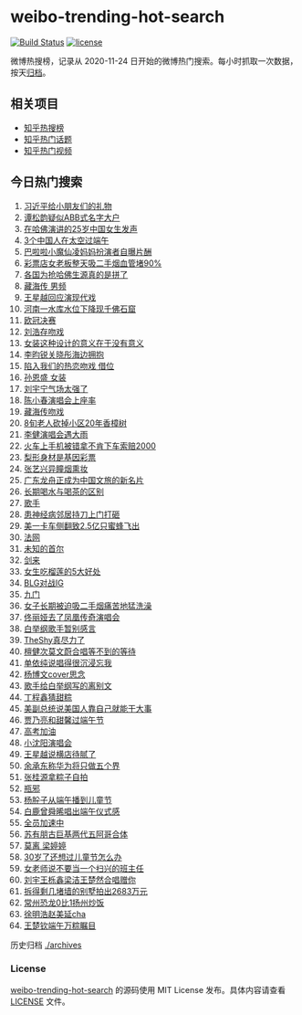 # weibo-trending-hot-search

[![Build Status](https://github.com/justjavac/weibo-trending-hot-search/workflows/ci/badge.svg?branch=master)](https://github.com/justjavac/weibo-trending-hot-search/actions)
[![license](https://img.shields.io/github/license/justjavac/weibo-trending-hot-search)](https://github.com/justjavac/weibo-trending-hot-search/blob/master/LICENSE)

微博热搜榜，记录从 2020-11-24 日开始的微博热门搜索。每小时抓取一次数据，按天[归档](./archives)。

## 相关项目

- [知乎热搜榜](https://github.com/justjavac/zhihu-trending-top-search)
- [知乎热门话题](https://github.com/justjavac/zhihu-trending-hot-questions)
- [知乎热门视频](https://github.com/justjavac/zhihu-trending-hot-video)

## 今日热门搜索

<!-- BEGIN -->
<!-- 最后更新时间 Sun Jun 01 2025 02:18:09 GMT+0800 (China Standard Time) -->

1. [习近平给小朋友们的礼物](https://s.weibo.com//weibo?q=%23%E4%B9%A0%E8%BF%91%E5%B9%B3%E7%BB%99%E5%B0%8F%E6%9C%8B%E5%8F%8B%E4%BB%AC%E7%9A%84%E7%A4%BC%E7%89%A9%23&Refer=new_time)
1. [谭松韵疑似ABB式名字大户](https://s.weibo.com//weibo?q=%E8%B0%AD%E6%9D%BE%E9%9F%B5%E7%96%91%E4%BC%BCABB%E5%BC%8F%E5%90%8D%E5%AD%97%E5%A4%A7%E6%88%B7&t=31&band_rank=18&Refer=top)
1. [在哈佛演讲的25岁中国女生发声](https://s.weibo.com//weibo?q=%23%E5%9C%A8%E5%93%88%E4%BD%9B%E6%BC%94%E8%AE%B2%E7%9A%8425%E5%B2%81%E4%B8%AD%E5%9B%BD%E5%A5%B3%E7%94%9F%E5%8F%91%E5%A3%B0%23&t=31&band_rank=19&Refer=top)
1. [3个中国人在太空过端午](https://s.weibo.com//weibo?q=%233%E4%B8%AA%E4%B8%AD%E5%9B%BD%E4%BA%BA%E5%9C%A8%E5%A4%AA%E7%A9%BA%E8%BF%87%E7%AB%AF%E5%8D%88%23&t=31&band_rank=3&Refer=top)
1. [巴啦啦小魔仙凌妈妈扮演者自曝片酬](https://s.weibo.com//weibo?q=%23%E5%B7%B4%E5%95%A6%E5%95%A6%E5%B0%8F%E9%AD%94%E4%BB%99%E5%87%8C%E5%A6%88%E5%A6%88%E6%89%AE%E6%BC%94%E8%80%85%E8%87%AA%E6%9B%9D%E7%89%87%E9%85%AC%23&t=31&band_rank=1&Refer=top)
1. [彩票店女老板整天吸二手烟血管堵90%](https://s.weibo.com//weibo?q=%23%E5%BD%A9%E7%A5%A8%E5%BA%97%E5%A5%B3%E8%80%81%E6%9D%BF%E6%95%B4%E5%A4%A9%E5%90%B8%E4%BA%8C%E6%89%8B%E7%83%9F%E8%A1%80%E7%AE%A1%E5%A0%B590%25%23&t=31&band_rank=2&Refer=top)
1. [各国为抢哈佛生源真的是拼了](https://s.weibo.com//weibo?q=%23%E5%90%84%E5%9B%BD%E4%B8%BA%E6%8A%A2%E5%93%88%E4%BD%9B%E7%94%9F%E6%BA%90%E7%9C%9F%E7%9A%84%E6%98%AF%E6%8B%BC%E4%BA%86%23&t=31&band_rank=9&Refer=top)
1. [藏海传 男频](https://s.weibo.com//weibo?q=%E8%97%8F%E6%B5%B7%E4%BC%A0%20%E7%94%B7%E9%A2%91&t=31&band_rank=8&Refer=top)
1. [王星越回应演现代戏](https://s.weibo.com//weibo?q=%23%E7%8E%8B%E6%98%9F%E8%B6%8A%E5%9B%9E%E5%BA%94%E6%BC%94%E7%8E%B0%E4%BB%A3%E6%88%8F%23&t=31&band_rank=7&Refer=top)
1. [河南一水库水位下降现千佛石窟](https://s.weibo.com//weibo?q=%23%E6%B2%B3%E5%8D%97%E4%B8%80%E6%B0%B4%E5%BA%93%E6%B0%B4%E4%BD%8D%E4%B8%8B%E9%99%8D%E7%8E%B0%E5%8D%83%E4%BD%9B%E7%9F%B3%E7%AA%9F%23&t=31&band_rank=20&Refer=top)
1. [欧冠决赛](https://s.weibo.com//weibo?q=%E6%AC%A7%E5%86%A0%E5%86%B3%E8%B5%9B&t=31&band_rank=41&Refer=top)
1. [刘浩存吻戏](https://s.weibo.com//weibo?q=%23%E5%88%98%E6%B5%A9%E5%AD%98%E5%90%BB%E6%88%8F%23&t=31&band_rank=13&Refer=top)
1. [女装这种设计的意义在于没有意义](https://s.weibo.com//weibo?q=%E5%A5%B3%E8%A3%85%E8%BF%99%E7%A7%8D%E8%AE%BE%E8%AE%A1%E7%9A%84%E6%84%8F%E4%B9%89%E5%9C%A8%E4%BA%8E%E6%B2%A1%E6%9C%89%E6%84%8F%E4%B9%89&t=31&band_rank=12&Refer=top)
1. [李昀锐关晓彤海边拥抱](https://s.weibo.com//weibo?q=%23%E6%9D%8E%E6%98%80%E9%94%90%E5%85%B3%E6%99%93%E5%BD%A4%E6%B5%B7%E8%BE%B9%E6%8B%A5%E6%8A%B1%23&t=31&band_rank=11&Refer=top)
1. [陷入我们的热恋吻戏 借位](https://s.weibo.com//weibo?q=%E9%99%B7%E5%85%A5%E6%88%91%E4%BB%AC%E7%9A%84%E7%83%AD%E6%81%8B%E5%90%BB%E6%88%8F%20%E5%80%9F%E4%BD%8D&t=31&band_rank=17&Refer=top)
1. [孙恩盛 女装](https://s.weibo.com//weibo?q=%E5%AD%99%E6%81%A9%E7%9B%9B%20%E5%A5%B3%E8%A3%85&t=31&band_rank=31&Refer=top)
1. [刘宇宁气场太强了](https://s.weibo.com//weibo?q=%23%E5%88%98%E5%AE%87%E5%AE%81%E6%B0%94%E5%9C%BA%E5%A4%AA%E5%BC%BA%E4%BA%86%23&t=31&band_rank=16&Refer=top)
1. [陈小春演唱会上座率](https://s.weibo.com//weibo?q=%E9%99%88%E5%B0%8F%E6%98%A5%E6%BC%94%E5%94%B1%E4%BC%9A%E4%B8%8A%E5%BA%A7%E7%8E%87&t=31&band_rank=4&Refer=top)
1. [藏海传吻戏](https://s.weibo.com//weibo?q=%23%E8%97%8F%E6%B5%B7%E4%BC%A0%E5%90%BB%E6%88%8F%23&t=31&band_rank=21&Refer=top)
1. [8旬老人砍掉小区20年香樟树](https://s.weibo.com//weibo?q=%238%E6%97%AC%E8%80%81%E4%BA%BA%E7%A0%8D%E6%8E%89%E5%B0%8F%E5%8C%BA20%E5%B9%B4%E9%A6%99%E6%A8%9F%E6%A0%91%23&t=31&band_rank=15&Refer=top)
1. [李健演唱会遇大雨](https://s.weibo.com//weibo?q=%E6%9D%8E%E5%81%A5%E6%BC%94%E5%94%B1%E4%BC%9A%E9%81%87%E5%A4%A7%E9%9B%A8&t=31&band_rank=22&Refer=top)
1. [火车上手机被错拿不肯下车索赔2000](https://s.weibo.com//weibo?q=%23%E7%81%AB%E8%BD%A6%E4%B8%8A%E6%89%8B%E6%9C%BA%E8%A2%AB%E9%94%99%E6%8B%BF%E4%B8%8D%E8%82%AF%E4%B8%8B%E8%BD%A6%E7%B4%A2%E8%B5%942000%23&t=31&band_rank=5&Refer=top)
1. [梨形身材是基因彩票](https://s.weibo.com//weibo?q=%23%E6%A2%A8%E5%BD%A2%E8%BA%AB%E6%9D%90%E6%98%AF%E5%9F%BA%E5%9B%A0%E5%BD%A9%E7%A5%A8%23&t=31&band_rank=26&Refer=top)
1. [张艺兴异瞳烟熏妆](https://s.weibo.com//weibo?q=%E5%BC%A0%E8%89%BA%E5%85%B4%E5%BC%82%E7%9E%B3%E7%83%9F%E7%86%8F%E5%A6%86&t=31&band_rank=32&Refer=top)
1. [广东龙舟正成为中国文旅的新名片](https://s.weibo.com//weibo?q=%23%E5%B9%BF%E4%B8%9C%E9%BE%99%E8%88%9F%E6%AD%A3%E6%88%90%E4%B8%BA%E4%B8%AD%E5%9B%BD%E6%96%87%E6%97%85%E7%9A%84%E6%96%B0%E5%90%8D%E7%89%87%23&t=31&band_rank=24&Refer=top)
1. [长期喝水与喝茶的区别](https://s.weibo.com//weibo?q=%E9%95%BF%E6%9C%9F%E5%96%9D%E6%B0%B4%E4%B8%8E%E5%96%9D%E8%8C%B6%E7%9A%84%E5%8C%BA%E5%88%AB&t=31&band_rank=27&Refer=top)
1. [歌手](https://s.weibo.com//weibo?q=%E6%AD%8C%E6%89%8B&t=31&band_rank=39&Refer=top)
1. [患神经病邻居持刀上门打砸](https://s.weibo.com//weibo?q=%E6%82%A3%E7%A5%9E%E7%BB%8F%E7%97%85%E9%82%BB%E5%B1%85%E6%8C%81%E5%88%80%E4%B8%8A%E9%97%A8%E6%89%93%E7%A0%B8&t=31&band_rank=37&Refer=top)
1. [美一卡车侧翻致2.5亿只蜜蜂飞出](https://s.weibo.com//weibo?q=%23%E7%BE%8E%E4%B8%80%E5%8D%A1%E8%BD%A6%E4%BE%A7%E7%BF%BB%E8%87%B42.5%E4%BA%BF%E5%8F%AA%E8%9C%9C%E8%9C%82%E9%A3%9E%E5%87%BA%23&t=31&band_rank=10&Refer=top)
1. [法网](https://s.weibo.com//weibo?q=%E6%B3%95%E7%BD%91&t=31&band_rank=45&Refer=top)
1. [未知的首尔](https://s.weibo.com//weibo?q=%E6%9C%AA%E7%9F%A5%E7%9A%84%E9%A6%96%E5%B0%94&t=31&band_rank=33&Refer=top)
1. [剑来](https://s.weibo.com//weibo?q=%E5%89%91%E6%9D%A5&t=31&band_rank=14&Refer=top)
1. [女生吃榴莲的5大好处](https://s.weibo.com//weibo?q=%E5%A5%B3%E7%94%9F%E5%90%83%E6%A6%B4%E8%8E%B2%E7%9A%845%E5%A4%A7%E5%A5%BD%E5%A4%84&t=31&band_rank=35&Refer=top)
1. [BLG对战IG](https://s.weibo.com//weibo?q=%23BLG%E5%AF%B9%E6%88%98IG%23&t=31&band_rank=50&Refer=top)
1. [九门](https://s.weibo.com//weibo?q=%E4%B9%9D%E9%97%A8&t=31&band_rank=38&Refer=top)
1. [女子长期被迫吸二手烟痛苦地猛洗澡](https://s.weibo.com//weibo?q=%23%E5%A5%B3%E5%AD%90%E9%95%BF%E6%9C%9F%E8%A2%AB%E8%BF%AB%E5%90%B8%E4%BA%8C%E6%89%8B%E7%83%9F%E7%97%9B%E8%8B%A6%E5%9C%B0%E7%8C%9B%E6%B4%97%E6%BE%A1%23&t=31&band_rank=33&Refer=top)
1. [佟丽娅去了凤凰传奇演唱会](https://s.weibo.com//weibo?q=%E4%BD%9F%E4%B8%BD%E5%A8%85%E5%8E%BB%E4%BA%86%E5%87%A4%E5%87%B0%E4%BC%A0%E5%A5%87%E6%BC%94%E5%94%B1%E4%BC%9A&t=31&band_rank=31&Refer=top)
1. [白举纲歌手暂别感言](https://s.weibo.com//weibo?q=%E7%99%BD%E4%B8%BE%E7%BA%B2%E6%AD%8C%E6%89%8B%E6%9A%82%E5%88%AB%E6%84%9F%E8%A8%80&t=31&band_rank=35&Refer=top)
1. [TheShy真尽力了](https://s.weibo.com//weibo?q=%23TheShy%E7%9C%9F%E5%B0%BD%E5%8A%9B%E4%BA%86%23&t=31&band_rank=38&Refer=top)
1. [檀健次莫文蔚合唱等不到的等待](https://s.weibo.com//weibo?q=%23%E6%AA%80%E5%81%A5%E6%AC%A1%E8%8E%AB%E6%96%87%E8%94%9A%E5%90%88%E5%94%B1%E7%AD%89%E4%B8%8D%E5%88%B0%E7%9A%84%E7%AD%89%E5%BE%85%23&t=31&band_rank=41&Refer=top)
1. [单依纯说唱得很沉浸忘我](https://s.weibo.com//weibo?q=%23%E5%8D%95%E4%BE%9D%E7%BA%AF%E8%AF%B4%E5%94%B1%E5%BE%97%E5%BE%88%E6%B2%89%E6%B5%B8%E5%BF%98%E6%88%91%23&t=31&band_rank=40&Refer=top)
1. [杨博文cover思念](https://s.weibo.com//weibo?q=%23%E6%9D%A8%E5%8D%9A%E6%96%87cover%E6%80%9D%E5%BF%B5%23&t=31&band_rank=30&Refer=top)
1. [歌手给白举纲写的离别文](https://s.weibo.com//weibo?q=%E6%AD%8C%E6%89%8B%E7%BB%99%E7%99%BD%E4%B8%BE%E7%BA%B2%E5%86%99%E7%9A%84%E7%A6%BB%E5%88%AB%E6%96%87&t=31&band_rank=25&Refer=top)
1. [丁程鑫猜甜粽](https://s.weibo.com//weibo?q=%E4%B8%81%E7%A8%8B%E9%91%AB%E7%8C%9C%E7%94%9C%E7%B2%BD&t=31&band_rank=43&Refer=top)
1. [美副总统说美国人靠自己就能干大事](https://s.weibo.com//weibo?q=%23%E7%BE%8E%E5%89%AF%E6%80%BB%E7%BB%9F%E8%AF%B4%E7%BE%8E%E5%9B%BD%E4%BA%BA%E9%9D%A0%E8%87%AA%E5%B7%B1%E5%B0%B1%E8%83%BD%E5%B9%B2%E5%A4%A7%E4%BA%8B%23&t=31&band_rank=23&Refer=top)
1. [贾乃亮和甜馨过端午节](https://s.weibo.com//weibo?q=%E8%B4%BE%E4%B9%83%E4%BA%AE%E5%92%8C%E7%94%9C%E9%A6%A8%E8%BF%87%E7%AB%AF%E5%8D%88%E8%8A%82&t=31&band_rank=50&Refer=top)
1. [高考加油](https://s.weibo.com//weibo?q=%23%E9%AB%98%E8%80%83%E5%8A%A0%E6%B2%B9%23&t=31&band_rank=34&Refer=top)
1. [小沈阳演唱会](https://s.weibo.com//weibo?q=%E5%B0%8F%E6%B2%88%E9%98%B3%E6%BC%94%E5%94%B1%E4%BC%9A&t=31&band_rank=38&Refer=top)
1. [王星越说横店待腻了](https://s.weibo.com//weibo?q=%23%E7%8E%8B%E6%98%9F%E8%B6%8A%E8%AF%B4%E6%A8%AA%E5%BA%97%E5%BE%85%E8%85%BB%E4%BA%86%23&t=31&band_rank=24&Refer=top)
1. [余承东称华为将只做五个界](https://s.weibo.com//weibo?q=%23%E4%BD%99%E6%89%BF%E4%B8%9C%E7%A7%B0%E5%8D%8E%E4%B8%BA%E5%B0%86%E5%8F%AA%E5%81%9A%E4%BA%94%E4%B8%AA%E7%95%8C%23&t=31&band_rank=42&Refer=top)
1. [张桂源拿粽子自拍](https://s.weibo.com//weibo?q=%E5%BC%A0%E6%A1%82%E6%BA%90%E6%8B%BF%E7%B2%BD%E5%AD%90%E8%87%AA%E6%8B%8D&t=31&band_rank=50&Refer=top)
1. [瓶邪](https://s.weibo.com//weibo?q=%E7%93%B6%E9%82%AA&t=31&band_rank=6&Refer=top)
1. [杨肸子从端午播到儿童节](https://s.weibo.com//weibo?q=%E6%9D%A8%E8%82%B8%E5%AD%90%E4%BB%8E%E7%AB%AF%E5%8D%88%E6%92%AD%E5%88%B0%E5%84%BF%E7%AB%A5%E8%8A%82&t=31&band_rank=20&Refer=top)
1. [白鹿曾舜晞唱出端午仪式感](https://s.weibo.com//weibo?q=%23%E7%99%BD%E9%B9%BF%E6%9B%BE%E8%88%9C%E6%99%9E%E5%94%B1%E5%87%BA%E7%AB%AF%E5%8D%88%E4%BB%AA%E5%BC%8F%E6%84%9F%23&t=31&band_rank=43&Refer=top)
1. [全员加速中](https://s.weibo.com//weibo?q=%E5%85%A8%E5%91%98%E5%8A%A0%E9%80%9F%E4%B8%AD&t=31&band_rank=37&Refer=top)
1. [苏有朋古巨基两代五阿哥合体](https://s.weibo.com//weibo?q=%E8%8B%8F%E6%9C%89%E6%9C%8B%E5%8F%A4%E5%B7%A8%E5%9F%BA%E4%B8%A4%E4%BB%A3%E4%BA%94%E9%98%BF%E5%93%A5%E5%90%88%E4%BD%93&t=31&band_rank=36&Refer=top)
1. [莫离 梁婷婷](https://s.weibo.com//weibo?q=%E8%8E%AB%E7%A6%BB%20%E6%A2%81%E5%A9%B7%E5%A9%B7&t=31&band_rank=46&Refer=top)
1. [30岁了还想过儿童节怎么办](https://s.weibo.com//weibo?q=%2330%E5%B2%81%E4%BA%86%E8%BF%98%E6%83%B3%E8%BF%87%E5%84%BF%E7%AB%A5%E8%8A%82%E6%80%8E%E4%B9%88%E5%8A%9E%23&t=31&band_rank=40&Refer=top)
1. [女老师说不要当一个扫兴的班主任](https://s.weibo.com//weibo?q=%23%E5%A5%B3%E8%80%81%E5%B8%88%E8%AF%B4%E4%B8%8D%E8%A6%81%E5%BD%93%E4%B8%80%E4%B8%AA%E6%89%AB%E5%85%B4%E7%9A%84%E7%8F%AD%E4%B8%BB%E4%BB%BB%23&t=31&band_rank=28&Refer=top)
1. [刘宇王栎鑫梁洁王楚然合唱赠你](https://s.weibo.com//weibo?q=%23%E5%88%98%E5%AE%87%E7%8E%8B%E6%A0%8E%E9%91%AB%E6%A2%81%E6%B4%81%E7%8E%8B%E6%A5%9A%E7%84%B6%E5%90%88%E5%94%B1%E8%B5%A0%E4%BD%A0%23&t=31&band_rank=29&Refer=top)
1. [拆得剩几堵墙的别墅拍出2683万元](https://s.weibo.com//weibo?q=%23%E6%8B%86%E5%BE%97%E5%89%A9%E5%87%A0%E5%A0%B5%E5%A2%99%E7%9A%84%E5%88%AB%E5%A2%85%E6%8B%8D%E5%87%BA2683%E4%B8%87%E5%85%83%23&t=31&band_rank=44&Refer=top)
1. [常州恐龙0比1扬州炒饭](https://s.weibo.com//weibo?q=%23%E5%B8%B8%E5%B7%9E%E6%81%90%E9%BE%990%E6%AF%941%E6%89%AC%E5%B7%9E%E7%82%92%E9%A5%AD%23&t=31&band_rank=47&Refer=top)
1. [徐明浩赵美延cha](https://s.weibo.com//weibo?q=%E5%BE%90%E6%98%8E%E6%B5%A9%E8%B5%B5%E7%BE%8E%E5%BB%B6cha&t=31&band_rank=48&Refer=top)
1. [王楚钦端午万粽瞩目](https://s.weibo.com//weibo?q=%23%E7%8E%8B%E6%A5%9A%E9%92%A6%E7%AB%AF%E5%8D%88%E4%B8%87%E7%B2%BD%E7%9E%A9%E7%9B%AE%23&t=31&band_rank=49&Refer=top)

<!-- END -->

历史归档 [./archives](./archives)

### License

[weibo-trending-hot-search](https://github.com/justjavac/weibo-trending-hot-search) 的源码使用 MIT License
发布。具体内容请查看 [LICENSE](./LICENSE) 文件。
